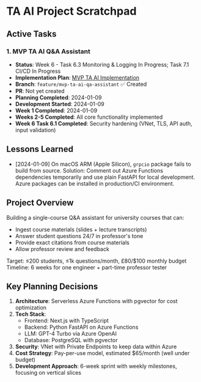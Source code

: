 # TA AI Project Scratchpad

## Active Tasks

### 1. MVP TA AI Q&A Assistant
- **Status**: Week 6 - Task 6.3 Monitoring & Logging In Progress; Task 7.1 CI/CD In Progress
- **Implementation Plan**: [MVP TA AI Implementation](./implementation-plan/mvp-ta-ai-qa-assistant.md)
- **Branch**: `feature/mvp-ta-ai-qa-assistant` ✅ Created
- **PR**: Not yet created
- **Planning Completed**: 2024-01-09
- **Development Started**: 2024-01-09
- **Week 1 Completed**: 2024-01-09
- **Weeks 2-5 Completed**: All core functionality implemented
- **Week 6 Task 6.1 Completed**: Security hardening (VNet, TLS, API auth, input validation)

## Lessons Learned

- [2024-01-09] On macOS ARM (Apple Silicon), `grpcio` package fails to build from source. Solution: Comment out Azure Functions dependencies temporarily and use plain FastAPI for local development. Azure packages can be installed in production/CI environment.

## Project Overview

Building a single-course Q&A assistant for university courses that can:
- Ingest course materials (slides + lecture transcripts)
- Answer student questions 24/7 in professor's tone
- Provide exact citations from course materials
- Allow professor review and feedback

Target: ≤200 students, ≤1k questions/month, £80/$100 monthly budget
Timeline: 6 weeks for one engineer + part-time professor tester

## Key Planning Decisions

1. **Architecture**: Serverless Azure Functions with pgvector for cost optimization
2. **Tech Stack**: 
   - Frontend: Next.js with TypeScript
   - Backend: Python FastAPI on Azure Functions
   - LLM: GPT-4 Turbo via Azure OpenAI
   - Database: PostgreSQL with pgvector
3. **Security**: VNet with Private Endpoints to keep data within Azure
4. **Cost Strategy**: Pay-per-use model, estimated $65/month (well under budget)
5. **Development Approach**: 6-week sprint with weekly milestones, focusing on vertical slices 